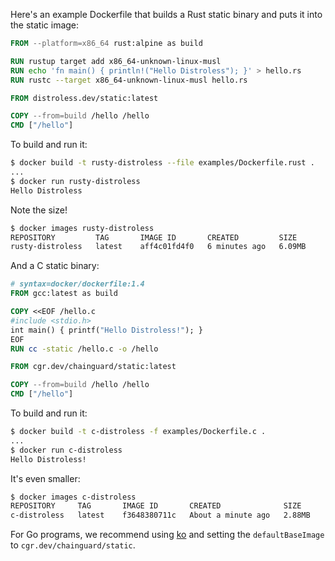 
Here's an example Dockerfile that builds a Rust static binary
and puts it into the static image:

```Dockerfile
FROM --platform=x86_64 rust:alpine as build

RUN rustup target add x86_64-unknown-linux-musl
RUN echo 'fn main() { println!("Hello Distroless"); }' > hello.rs
RUN rustc --target x86_64-unknown-linux-musl hello.rs

FROM distroless.dev/static:latest

COPY --from=build /hello /hello
CMD ["/hello"]
```
To build and run it:

```bash
$ docker build -t rusty-distroless --file examples/Dockerfile.rust .
...
$ docker run rusty-distroless
Hello Distroless
```

Note the size!

```bash
$ docker images rusty-distroless
REPOSITORY         TAG       IMAGE ID       CREATED         SIZE
rusty-distroless   latest    aff4c01fd4f0   6 minutes ago   6.09MB
```
And a C static binary:

```Dockerfile
# syntax=docker/dockerfile:1.4
FROM gcc:latest as build

COPY <<EOF /hello.c
#include <stdio.h>
int main() { printf("Hello Distroless!"); }
EOF
RUN cc -static /hello.c -o /hello

FROM cgr.dev/chainguard/static:latest

COPY --from=build /hello /hello
CMD ["/hello"]
```

To build and run it:

```bash
$ docker build -t c-distroless -f examples/Dockerfile.c .
...
$ docker run c-distroless
Hello Distroless!
```

It's even smaller:

```bash
$ docker images c-distroless
REPOSITORY     TAG       IMAGE ID       CREATED              SIZE
c-distroless   latest    f3648380711c   About a minute ago   2.88MB
```

For Go programs, we recommend using [ko](https://github.com/google/ko) and setting
the `defaultBaseImage` to `cgr.dev/chainguard/static`.
